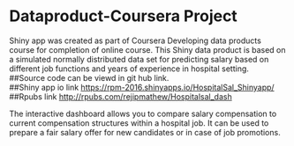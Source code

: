 # Dataproduct-Coursera Project
 Shiny app was created as part of Coursera Developing data products course for completion of online course.
This Shiny data product is based on a simulated normally distributed data set for predicting salary based on different job functions and years of experience in hospital setting.  
        ##Source code can be viewd in git hub link.      
        ##Shiny app io link https://rpm-2016.shinyapps.io/HospitalSal_Shinyapp/  
        ##Rpubs link http://rpubs.com/rejipmathew/Hospitalsal_dash  
        
The interactive dashboard allows you to compare salary compensation to
current compensation structures within a hospital job. It can be used to
prepare a fair salary offer for new candidates or in case of job promotions.
